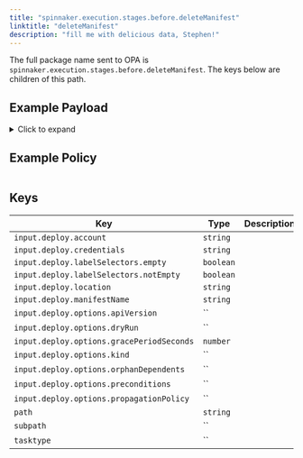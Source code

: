 ```yaml
---
title: "spinnaker.execution.stages.before.deleteManifest"
linktitle: "deleteManifest"
description: "fill me with delicious data, Stephen!"
---
```


The full package name sent to OPA is `spinnaker.execution.stages.before.deleteManifest`. The keys below are children of this path.

## Example Payload

<details><summary>Click to expand</summary>

```json
{
  "input": {
    "deploy": {
      "account": "spinnaker",
      "allCoordinates": [],
      "credentials": "spinnaker",
      "events": [],
      "kinds": [],
      "labelSelectors": {
        "empty": true,
        "notEmpty": false,
        "selectors": []
      },
      "location": "staging",
      "manifestName": "deployment hostname",
      "options": {
        "apiVersion": null,
        "dryRun": null,
        "gracePeriodSeconds": 5,
        "kind": null,
        "orphanDependents": null,
        "preconditions": null,
        "propagationPolicy": null
      }
    }
  }
}
```
</details>

## Example Policy

```rego

```

## Keys

| Key                                       | Type      | Description |
| ----------------------------------------- | --------- | ----------- |
| `input.deploy.account`                    | `string`  |             |
| `input.deploy.credentials`                | `string`  |             |
| `input.deploy.labelSelectors.empty`       | `boolean` |             |
| `input.deploy.labelSelectors.notEmpty`    | `boolean` |             |
| `input.deploy.location`                   | `string`  |             |
| `input.deploy.manifestName`               | `string`  |             |
| `input.deploy.options.apiVersion`         | ``        |             |
| `input.deploy.options.dryRun`             | ``        |             |
| `input.deploy.options.gracePeriodSeconds` | `number`  |             |
| `input.deploy.options.kind`               | ``        |             |
| `input.deploy.options.orphanDependents`   | ``        |             |
| `input.deploy.options.preconditions`      | ``        |             |
| `input.deploy.options.propagationPolicy`  | ``        |             |
| `path`                                    | `string`  |             |
| `subpath`                                 | ``        |             |
| `tasktype`                                | ``        |             |